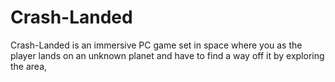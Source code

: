 # Crash-Landed
Crash-Landed is an immersive PC game set in space where you as the player lands on an unknown planet and have to find a way off it by exploring the area, 
